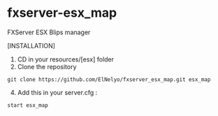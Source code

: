 # fxserver-esx_map
FXServer ESX Blips manager

[INSTALLATION]

1) CD in your resources/[esx] folder
2) Clone the repository
```
git clone https://github.com/ElNelyo/fxserver_esx_map.git esx_map
```

4) Add this in your server.cfg :

```
start esx_map
```
